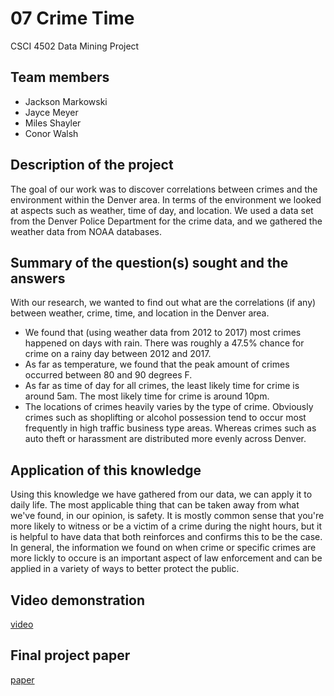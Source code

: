 # 07 Crime Time
CSCI 4502 Data Mining Project

## Team members
- Jackson Markowski 
- Jayce Meyer
- Miles Shayler
- Conor Walsh

## Description of the project
The goal of our work was to discover correlations between crimes and the environment within the Denver area. In terms of the environment we looked at aspects such as weather, time of day, and location. We used a data set from the Denver Police Department for the crime data, and we gathered the weather data from NOAA databases.

## Summary of the question(s) sought and the answers
With our research, we wanted to find out what are the correlations (if any) between weather, crime, time, and location in the Denver area.
- We found that (using weather data from 2012 to 2017) most crimes happened on days with rain. There was roughly a 47.5% chance for crime on a rainy day between 2012 and 2017.
- As far as temperature, we found that the peak amount of crimes occurred between 80 and 90 degrees F. 
- As far as time of day for all crimes, the least likely time for crime is around 5am. The most likely time for crime is around 10pm.
- The locations of crimes heavily varies by the type of crime.  Obviously crimes such as shoplifting or alcohol possession tend to occur most frequently in high traffic business type areas.  Whereas crimes such as auto theft or harassment are distributed more evenly across Denver.

## Application of this knowledge
  Using this knowledge we have gathered from our data, we can apply it to daily life. 
  The most applicable thing that can be taken away from what we've found, in our opinion, is safety. It is mostly common sense that you're more likely to witness or be a victim of a crime during the night hours, but it is helpful to have data that both reinforces and confirms this to be the case.  In general, the information we found on when crime or specific crimes are more lickly to occure is an important aspect of law enforcement and can be applied in a variety of ways to better protect the public.

## Video demonstration
[video](https://www.screencast.com/t/0TKn66iZfdh)

## Final project paper
[paper](07_CrimeTime_Part4.pdf)
